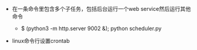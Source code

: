 - 在一条命令里包含多个子任务，包括后台运行一个web service然后运行其他命令
    - $ (python3 -m http.server 9002 &); python scheduler.py 


- linux命令行设置crontab
